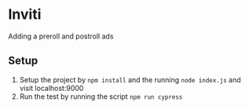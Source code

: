 # Inviti

 Adding a preroll and postroll ads

## Setup


1. Setup the project by `npm install` and the running `node index.js` and visit localhost:9000
2. Run the test by running the script `npm run cypress`

